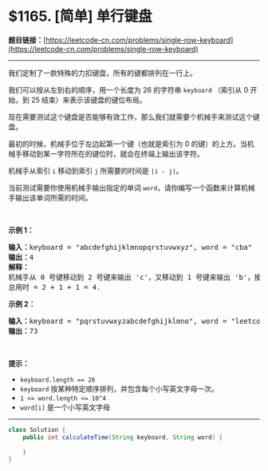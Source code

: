 # $1165. [简单] 单行键盘

**题目链接：**[https://leetcode-cn.com/problems/single-row-keyboard](https://leetcode-cn.com/problems/single-row-keyboard)

---

<div class="content__1Y2H">
 <div class="notranslate">
  <p>我们定制了一款特殊的力扣键盘，所有的键都排列在一行上。</p> 
  <p>我们可以按从左到右的顺序，用一个长度为 26 的字符串&nbsp;<code>keyboard</code>&nbsp;（索引从 0 开始，到 25 结束）来表示该键盘的键位布局。</p> 
  <p>现在需要测试这个键盘是否能够有效工作，那么我们就需要个机械手来测试这个键盘。</p> 
  <p>最初的时候，机械手位于左边起第一个键（也就是索引为 0 的键）的上方。当机械手移动到某一字符所在的键位时，就会在终端上输出该字符。</p> 
  <p>机械手从索引&nbsp;<code>i</code>&nbsp;移动到索引&nbsp;<code>j</code>&nbsp;所需要的时间是&nbsp;<code>|i - j|</code>。</p> 
  <p>当前测试需要你使用机械手输出指定的单词&nbsp;<code>word</code>，请你编写一个函数来计算机械手输出该单词所需的时间。</p> 
  <p>&nbsp;</p> 
  <p><strong>示例 1：</strong></p> 
  <pre class="language-text"><strong>输入：</strong>keyboard = "abcdefghijklmnopqrstuvwxyz", word = "cba"
<strong>输出：</strong>4
<strong>解释：
</strong>机械手从 0 号键移动到 2 号键来输出 'c'，又移动到 1 号键来输出 'b'，接着移动到 0 号键来输出 'a'。
总用时 = 2 + 1 + 1 = 4. 
</pre> 
  <p><strong>示例 2：</strong></p> 
  <pre class="language-text"><strong>输入：</strong>keyboard = "pqrstuvwxyzabcdefghijklmno", word = "leetcode"
<strong>输出：</strong>73
</pre> 
  <p>&nbsp;</p> 
  <p><strong>提示：</strong></p> 
  <ul> 
   <li><code>keyboard.length == 26</code></li> 
   <li><code>keyboard</code>&nbsp;按某种特定顺序排列，并包含每个小写英文字母一次。</li> 
   <li><code>1 &lt;= word.length &lt;= 10^4</code></li> 
   <li><code>word[i]</code>&nbsp;是一个小写英文字母</li> 
  </ul> 
 </div>
</div>

---

```java
class Solution {
    public int calculateTime(String keyboard, String word) {
        
    }
}
```